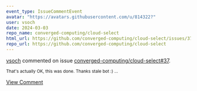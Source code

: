 ```yaml
---
event_type: IssueCommentEvent
avatar: "https://avatars.githubusercontent.com/u/814322?"
user: vsoch
date: 2024-03-03
repo_name: converged-computing/cloud-select
html_url: https://github.com/converged-computing/cloud-select/issues/37
repo_url: https://github.com/converged-computing/cloud-select
---
```


<a href='https://github.com/vsoch' target='_blank'>vsoch</a> commented on issue <a href='https://github.com/converged-computing/cloud-select/issues/37' target='_blank'>converged-computing/cloud-select#37</a>.

<small>That's actually OK, this was done. Thanks stale bot :) ...</small>

<a href='https://github.com/converged-computing/cloud-select/issues/37' target='_blank'>View Comment</a>
